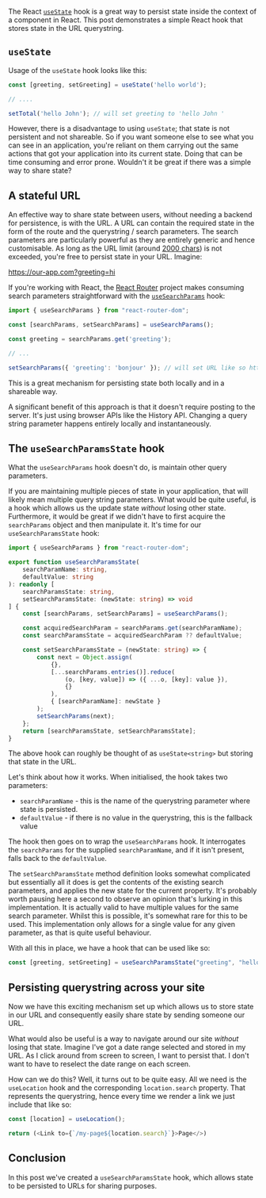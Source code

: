 The React [`useState`](https://reactjs.org/docs/hooks-reference.html#usestate) hook is a great way to persist state inside the context of a component in React. This post demonstrates a simple React hook that stores state in the URL querystring.

## `useState`

Usage of the `useState` hook looks like this:

```ts
const [greeting, setGreeting] = useState('hello world');

// ....

setTotal('hello John'); // will set greeting to 'hello John '
```

However, there is a disadvantage to using `useState`; that state is not persistent and not shareable. So if you want someone else to see what you can see in an application, you're reliant on them carrying out the same actions that got your application into its current state. Doing that can be time consuming and error prone. Wouldn't it be great if there was a simple way to share state? 

## A stateful URL

An effective way to share state between users, without needing a backend for persistence, is with the URL. A URL can contain the required state in the form of the route and the querystring / search parameters. The search parameters are particularly powerful as they are entirely generic and hence customisable. As long as the URL limit (around [2000 chars](https://stackoverflow.com/a/417184/761388)) is not exceeded, you're free to persist state in your URL. Imagine:

https://our-app.com?greeting=hi

If you're working with React, the [React Router](https://reactrouter.com/) project makes consuming search parameters straightforward with the [`useSearchParams`](https://reactrouter.com/docs/en/v6/hooks/use-search-params) hook:

```ts
import { useSearchParams } from "react-router-dom";

const [searchParams, setSearchParams] = useSearchParams();

const greeting = searchParams.get('greeting');

// ...

setSearchParams({ 'greeting': 'bonjour' }); // will set URL like so https://our-app.com?greeting=bonjour - this value will feed through to anything driven by the URL
```

This is a great mechanism for persisting state both locally and in a shareable way.

A significant benefit of this approach is that it doesn't require posting to the server. It's just using browser APIs like the History API. Changing a query string parameter happens entirely locally and instantaneously.

## The `useSearchParamsState` hook

What the `useSearchParams` hook doesn't do, is maintain other query parameters.

If you are maintaining multiple pieces of state in your application, that will likely mean multiple query string parameters. What would be quite useful, is a hook which allows us the update state *without* losing other state. Furthermore, it would be great if we didn't have to first acquire the `searchParams` object and then manipulate it. It's time for our `useSearchParamsState` hook:

```ts
import { useSearchParams } from "react-router-dom";

export function useSearchParamsState(
    searchParamName: string,
    defaultValue: string
): readonly [
    searchParamsState: string,
    setSearchParamsState: (newState: string) => void
] {
    const [searchParams, setSearchParams] = useSearchParams();

    const acquiredSearchParam = searchParams.get(searchParamName);
    const searchParamsState = acquiredSearchParam ?? defaultValue;

    const setSearchParamsState = (newState: string) => {
        const next = Object.assign(
            {},
            [...searchParams.entries()].reduce(
                (o, [key, value]) => ({ ...o, [key]: value }),
                {}
            ),
            { [searchParamName]: newState }
        );
        setSearchParams(next);
    };
    return [searchParamsState, setSearchParamsState];
}
```

The above hook can roughly be thought of as `useState<string>` but storing that state in the URL.

Let's think about how it works. When initialised, the hook takes two parameters:

- `searchParamName` - this is the name of the querystring parameter where state is persisted.
- `defaultValue` - if there is no value in the querystring, this is the fallback value

The hook then goes on to wrap the `useSearchParams` hook. It interrogates the `searchParams` for the supplied `searchParamName`, and if it isn't present, falls back to the `defaultValue`.

The `setSearchParamsState` method definition looks somewhat complicated but essentially all it does is get the contents of the existing search parameters, and applies the new state for the current property. It's probably worth pausing here a second to observe an opinion that's lurking in this implementation. It is actually valid to have multiple values for the same search parameter. Whilst this is possible, it's somewhat rare for this to be used. This implementation only allows for a single value for any given parameter, as that is quite useful behaviour.

With all this in place, we have a hook that can be used like so:

```ts
const [greeting, setGreeting] = useSearchParamsState("greeting", "hello");
```

## Persisting querystring across your site

Now we have this exciting mechanism set up which allows us to store state in our URL and consequently easily share state by sending someone our URL. 

What would also be useful is a way to navigate around our site *without* losing that state. Imagine I've got a date range selected and stored in my URL. As I click around from screen to screen, I want to persist that. I don't want to have to reselect the date range on each screen.

How can we do this? Well, it turns out to be quite easy. All we need is the `useLocation` hook and the corresponding `location.search` property. That represents the querystring, hence every time we render a link we just include that like so:

```ts
const [location] = useLocation();

return (<Link to={`/my-page${location.search}`}>Page</>)
```

## Conclusion

In this post we've created a `useSearchParamsState` hook, which allows state to be persisted to URLs for sharing purposes.
